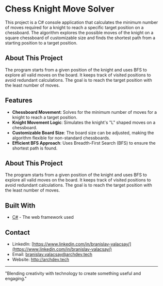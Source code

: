 # Chess Knight Move Solver

This project is a C# console application that calculates the minimum number of moves required for a knight to reach a specific target position on a chessboard. The algorithm explores the possible moves of the knight on a square chessboard of customizable size and finds the shortest path from a starting position to a target position.

## About This Project

The program starts from a given position of the knight and uses BFS to explore all valid moves on the board. It keeps track of visited positions to avoid redundant calculations. The goal is to reach the target position with the least number of moves.

## Features

- **Chessboard Movement**: Solves for the minimum number of moves for a knight to reach a target position.
- **Knight Movement Logic**: Simulates the knight's "L" shaped moves on a chessboard.
- **Customizable Board Size**: The board size can be adjusted, making the algorithm flexible for non-standard chessboards.
- **Efficient BFS Approach**: Uses Breadth-First Search (BFS) to ensure the shortest path is found.

## About This Project

The program starts from a given position of the knight and uses BFS to explore all valid moves on the board. It keeps track of visited positions to avoid redundant calculations. The goal is to reach the target position with the least number of moves.


## Built With

- [C#](https://learn.microsoft.com/en-us/dotnet/csharp/) - The web framework used

## Contact

- LinkedIn: [https://www.linkedin.com/in/branislav-valacsay/](https://www.linkedin.com/in/branislav-valacsay/)
- Email: branislav.valacsay@archdev.tech
- Website: http://archdev.tech

---

"Blending creativity with technology to create something useful and engaging."
